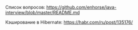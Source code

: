 Список вопросов: https://github.com/enhorse/java-interview/blob/master/README.md


Кэширование в Hibernate: https://habr.com/ru/post/135176/
